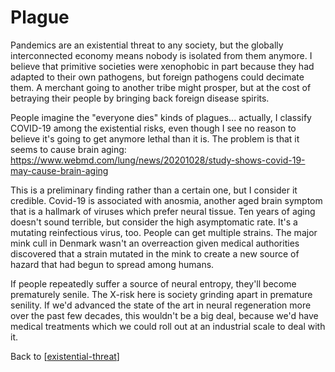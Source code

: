 # Plague

Pandemics are an existential threat to any society, but the globally interconnected economy means nobody is isolated from them anymore.  I believe that primitive societies were xenophobic in part because they had adapted to their own pathogens, but foreign pathogens could decimate them.  A merchant going to another tribe might prosper, but at the cost of betraying their people by bringing back foreign disease spirits.

People imagine the "everyone dies" kinds of plagues... actually, I classify COVID-19 among the existential risks, even though I see no reason to believe it's going to get anymore lethal than it is.  The problem is that it seems to cause brain aging:
https://www.webmd.com/lung/news/20201028/study-shows-covid-19-may-cause-brain-aging

This is a preliminary finding rather than a certain one, but I consider it credible.  Covid-19 is associated with anosmia, another aged brain symptom that is a hallmark of viruses which prefer neural tissue.  Ten years of aging doesn't sound terrible, but consider the high asymptomatic rate.  It's a mutating reinfectious virus, too.  People can get multiple strains.  The major mink cull in Denmark wasn't an overreaction given medical authorities discovered that a strain mutated in the mink to create a new source of hazard that had begun to spread among humans.

If people repeatedly suffer a source of neural entropy, they'll become prematurely senile.  The X-risk here is society grinding apart in premature senility.  If we'd advanced the state of the art in neural regeneration more over the past few decades, this wouldn't be a big deal, because we'd have medical treatments which we could roll out at an industrial scale to deal with it.

Back to [[existential-threat]]

[//begin]: # "Autogenerated link references for markdown compatibility"
[existential-threat]: existential-threat.md "Existential Threat"
[//end]: # "Autogenerated link references"